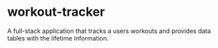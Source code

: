 # workout-tracker
A full-stack application that tracks a users workouts and provides data tables with the lifetime information.
